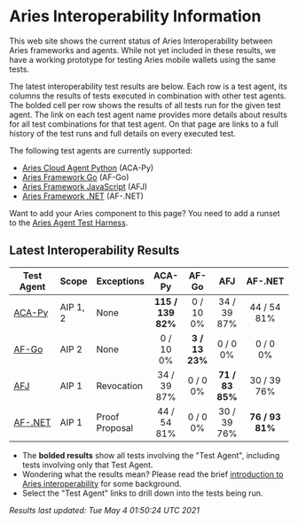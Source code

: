 # Aries Interoperability Information


This web site shows the current status of Aries Interoperability between Aries frameworks and agents. While
not yet included in these results, we have a working prototype for testing Aries mobile wallets using the
same tests.

The latest interoperability test results are below. Each row is a test agent, its columns
the results of tests executed in combination with other test agents.
The bolded cell per row shows the results of all tests run for the given test agent. The link on each test
agent name provides more details about results for all test combinations for that test agent. On
that page are links to a full history of the test runs and full details on every executed test. 

The following test agents are currently supported:

- [Aries Cloud Agent Python](https://github.com/hyperledger/aries-cloudagent-python) (ACA-Py)
- [Aries Framework Go](https://github.com/hyperledger/aries-framework-go) (AF-Go)
- [Aries Framework JavaScript](https://github.com/hyperledger/aries-framework-javascript) (AFJ)
- [Aries Framework .NET](https://github.com/hyperledger/aries-framework-dotnet) (AF-.NET)

Want to add your Aries component to this page? You need to add a runset to the
[Aries Agent Test Harness](https://github.com/hyperledger/aries-agent-test-harness).

## Latest Interoperability Results

| Test Agent | Scope | Exceptions | ACA-Py | AF-Go | AFJ | AF-.NET |
| ----- | ----- | ----- | :----: | :----: | :----: | :----: |
| [ACA-Py](acapy.md)| AIP 1, 2 | None | **115 / 139<br>82%** | 0 / 10<br>0% | 34 / 39<br>87% | 44 / 54<br>81% |
| [AF-Go](afgo.md)| AIP 2 | None | 0 / 10<br>0% | **3 / 13<br>23%** | 0 / 0<br>0% | 0 / 0<br>0% |
| [AFJ](javascript.md)| AIP 1 | Revocation | 34 / 39<br>87% | 0 / 0<br>0% | **71 / 83<br>85%** | 30 / 39<br>76% |
| [AF-.NET](dotnet.md)| AIP 1 | Proof Proposal | 44 / 54<br>81% | 0 / 0<br>0% | 30 / 39<br>76% | **76 / 93<br>81%** |

- The **bolded results** show all tests involving the "Test Agent", including tests involving only that Test Agent.
- Wondering what the results mean? Please read the brief [introduction to Aries interoperability](aries-interop-intro.md) for some background.
- Select the "Test Agent" links to drill down into the tests being run.


*Results last updated: Tue May 4 01:50:24 UTC 2021*

